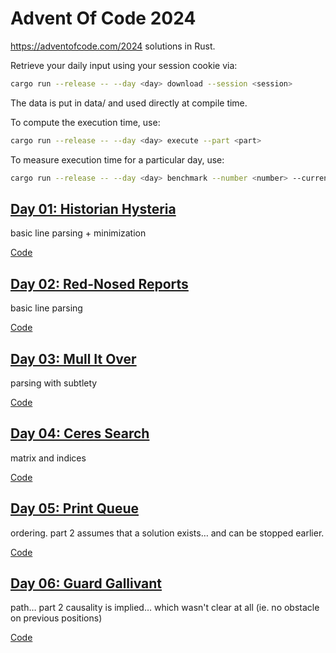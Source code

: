 # Advent Of Code 2024

https://adventofcode.com/2024 solutions in Rust.

Retrieve your daily input using your session cookie via:

```sh
cargo run --release -- --day <day> download --session <session>
```

The data is put in data/ and used directly at compile time.

To compute the  execution time, use:

```sh
cargo run --release -- --day <day> execute --part <part>
```

To measure execution time for a particular day, use:

```sh
cargo run --release -- --day <day> benchmark --number <number> --current
```

## [Day 01: Historian Hysteria](https://adventofcode.com/2024/day/1)

basic line parsing + minimization

[Code](./src/solutions/day01.rs)

## [Day 02: Red-Nosed Reports](https://adventofcode.com/2024/day/2)

basic line parsing

[Code](./src/solutions/day02.rs)

## [Day 03: Mull It Over](https://adventofcode.com/2024/day/3)

parsing with subtlety

[Code](./src/solutions/day03.rs)

## [Day 04: Ceres Search](https://adventofcode.com/2024/day/4)

matrix and indices

[Code](./src/solutions/day04.rs)

## [Day 05: Print Queue](https://adventofcode.com/2024/day/5)

ordering.
part 2 assumes that a solution exists… and can be stopped earlier.

[Code](./src/solutions/day05.rs)

## [Day 06: Guard Gallivant](https://adventofcode.com/2024/day/6)

path…
part 2 causality is implied… which wasn't clear at all (ie. no obstacle on previous positions)

[Code](./src/solutions/day06.rs)
